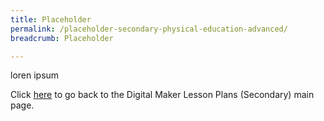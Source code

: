 ```yaml
---
title: Placeholder
permalink: /placeholder-secondary-physical-education-advanced/
breadcrumb: Placeholder

---
```



loren ipsum

Click [here](/in-schools/digital-maker/lesson-ideas-secondary/) to go back to the Digital Maker Lesson Plans (Secondary) main page.
